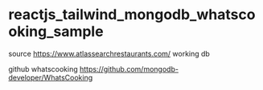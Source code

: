 # reactjs_tailwind_mongodb_whatscooking_sample

source https://www.atlassearchrestaurants.com/   working db

github whatscooking https://github.com/mongodb-developer/WhatsCooking
